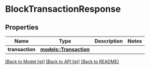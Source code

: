 # BlockTransactionResponse

## Properties

Name | Type | Description | Notes
------------ | ------------- | ------------- | -------------
**transaction** | [**models::Transaction**](Transaction.md) |  | 

[[Back to Model list]](../README.md#documentation-for-models) [[Back to API list]](../README.md#documentation-for-api-endpoints) [[Back to README]](../README.md)


